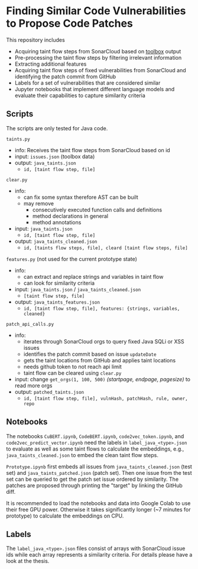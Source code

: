 # Finding Similar Code Vulnerabilities to Propose Code Patches

This repository includes
 - Acquiring taint flow steps from SonarCloud based on [toolbox](https://github.com/eric-therond-sonarsource/toolbox/tree/master/sonarcloud) output
 - Pre-processing the taint flow steps by filtering irrelevant information
 - Extracting additional features
 - Acquiring taint flow steps of fixed vulnerabilities from SonarCloud and identifying the patch commit from GitHub
 - Labels for a set of vulnerabilities that are considered similar
 - Jupyter notebooks that implement different language models and evaluate their capabilities to capture similarity criteria

## Scripts
The scripts are only tested for Java code.

`taints.py`
 - info: Receives the taint flow steps from SonarCloud based on id
 - input: `issues.json` (toolbox data)
 - output: `java_taints.json`
   - `id, [taint flow step, file]`

`clear.py`
 - info:
   - can fix some syntax therefore AST can be built
   - may remove
     - consecutively executed function calls and definitions
     - method declarations in general
     - method annotations
 - input: `java_taints.json`
   - `id, [taint flow step, file]`
 - output: `java_taints_cleaned.json`
   - `id, [taints flow steps, file], cleard [taint flow steps, file]`

`features.py` (not used for the current prototype state)
 - info:
   - can extract and replace strings and variables in taint flow
   - can look for similarity criteria
 - input: `java_taints.json` / `java_taints_cleaned.json`
   - `[taint flow step, file]`
 - output: `java_taints_features.json`
   - `id, [taint flow step, file], features: {strings, variables, cleaned}`

`patch_api_calls.py`
 - info: 
   - iterates through SonarCloud orgs to query fixed Java SQLi or XSS issues
   - identifies the patch commit based on issue `updateDate`
   - gets the taint locations from GitHub and applies taint locations
   - needs github token to not reach api limit
   - taint flow can be cleared using `clear.py`
 - input: change `get_orgs(1, 100, 500)` *(startpage, endpage, pagesize)* to read more orgs
 - output: `patched_taints.json`
   - `id, [taint flow step, file], vulnHash, patchHash, rule, owner, repo`

## Notebooks
The notebooks `CuBERT.ipynb`, `CodeBERT.ipynb`, `code2vec_token.ipynb`, and `code2vec_predict_vector.ipynb` need the labels in `label_java_<type>.json` to evaluate as well as some taint flows to calculate the embeddings, e.g., `java_taints_cleaned.json` to embed the clean taint flow steps.

`Prototype.ipynb` first embeds all issues from `java_taints_cleaned.json` (test set) and `java_taints_patched.json` (patch set). Then one issue from the test set can be queried to get the patch set issue ordered by similarity. The patches are proposed through printing the "target" by linking the GitHub diff.

It is recommended to load the notebooks and data into Google Colab to use their free GPU power. Otherwise it takes significantly longer (~7 minutes for prototype) to calculate the embeddings on CPU.

## Labels
The `label_java_<type>.json` files consist of arrays with SonarCloud issue ids while each array represents a similarity criteria. For details please have a look at the thesis.
